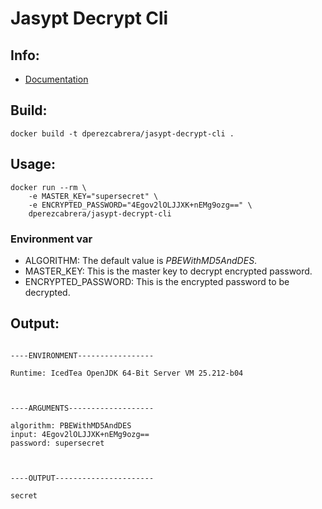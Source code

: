 # Jasypt Decrypt Cli

## Info:

* [Documentation](http://www.jasypt.org/cli.html) 


## Build:

```
docker build -t dperezcabrera/jasypt-decrypt-cli .
```


## Usage:

```
docker run --rm \
	-e MASTER_KEY="supersecret" \
	-e ENCRYPTED_PASSWORD="4Egov2lOLJJXK+nEMg9ozg==" \
	dperezcabrera/jasypt-decrypt-cli
```

### Environment var

* ALGORITHM: The default value is *PBEWithMD5AndDES*.
* MASTER_KEY: This is the master key to decrypt encrypted password.
* ENCRYPTED_PASSWORD: This is the encrypted password to be decrypted.


## Output:

```

----ENVIRONMENT-----------------

Runtime: IcedTea OpenJDK 64-Bit Server VM 25.212-b04 



----ARGUMENTS-------------------

algorithm: PBEWithMD5AndDES
input: 4Egov2lOLJJXK+nEMg9ozg==
password: supersecret



----OUTPUT----------------------

secret


```

